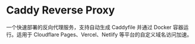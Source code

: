 # Caddy Reverse Proxy

一个快速部署的反向代理服务，支持自动生成 Caddyfile 并通过 Docker 容器运行。适用于 Cloudflare Pages、Vercel、Netlify 等平台的自定义域名访问加速。




